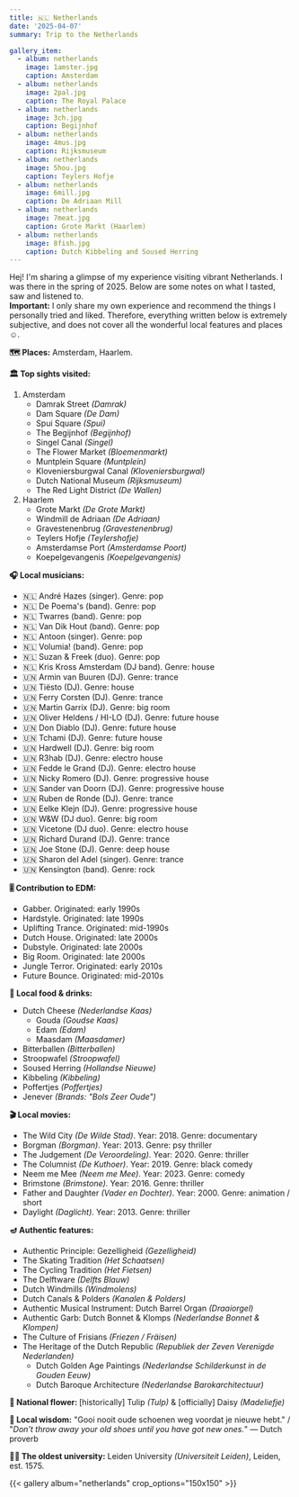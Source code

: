 ```yaml
---
title: 🇳🇱 Netherlands
date: '2025-04-07'
summary: Trip to the Netherlands

gallery_item:
  - album: netherlands
    image: 1amster.jpg
    caption: Amsterdam
  - album: netherlands
    image: 2pal.jpg
    caption: The Royal Palace 
  - album: netherlands
    image: 3ch.jpg
    caption: Begijnhof 
  - album: netherlands
    image: 4mus.jpg
    caption: Rijksmuseum
  - album: netherlands
    image: 5hou.jpg
    caption: Teylers Hofje
  - album: netherlands
    image: 6mill.jpg
    caption: De Adriaan Mill
  - album: netherlands
    image: 7meat.jpg
    caption: Grote Markt (Haarlem)
  - album: netherlands
    image: 8fish.jpg
    caption: Dutch Kibbeling and Soused Herring
---
```

Hej! I'm sharing a glimpse of my experience visiting vibrant Netherlands. I was there in the spring of 2025. Below are some notes on what I tasted, saw and listened to.<br>
<b>Important:</b> I only share my own experience and recommend the things I personally tried and liked. Therefore, everything written below is extremely subjective, and does not cover all the wonderful local features and places ☺️.

<b>🗺 Places:</b> Amsterdam, Haarlem.<br>

<b>🏛 Top sights visited: </b>
1. Amsterdam
    - Damrak Street <i>(Damrak)</i>
    - Dam Square <i>(De Dam)</i>
    - Spui Square <i>(Spui)</i>
    - The Begijnhof <i>(Begijnhof)</i>
    - Singel Canal <i>(Singel)</i>
    - The Flower Market <i>(Bloemenmarkt)</i>
    - Muntplein Square <i>(Muntplein)</i>
    - Kloveniersburgwal Canal <i>(Kloveniersburgwal)</i>
    - Dutch National Museum <i>(Rijksmuseum)</i>
    - The Red Light District <i>(De Wallen)</i>
2. Haarlem
    - Grote Markt <i>(De Grote Markt)</i>
    - Windmill de Adriaan <i>(De Adriaan)</i>
    - Gravestenenbrug <i>(Gravestenenbrug)</i>
    - Teylers Hofje <i>(Teylershofje)</i>  
    - Amsterdamse Port <i>(Amsterdamse Poort)</i> 
    - Koepelgevangenis <i>(Koepelgevangenis)</i> 
    

<b>🎧 Local musicians: </b>
- 🇳🇱 André Hazes (singer). Genre: pop
- 🇳🇱 De Poema's (band). Genre: pop
- 🇳🇱 Twarres (band). Genre: pop
- 🇳🇱 Van Dik Hout (band). Genre: pop
- 🇳🇱 Antoon (singer). Genre: pop
- 🇳🇱 Volumia! (band). Genre: pop
- 🇳🇱 Suzan & Freek (duo). Genre: pop
- 🇳🇱 Kris Kross Amsterdam (DJ band). Genre: house
- 🇺🇳 Armin van Buuren (DJ). Genre: trance
- 🇺🇳 Tiësto (DJ). Genre: house
- 🇺🇳 Ferry Corsten (DJ). Genre: trance
- 🇺🇳 Martin Garrix (DJ). Genre: big room
- 🇺🇳 Oliver Heldens / HI-LO (DJ). Genre: future house
- 🇺🇳 Don Diablo (DJ). Genre: future house
- 🇺🇳 Tchami (DJ). Genre: future house
- 🇺🇳 Hardwell (DJ). Genre: big room
- 🇺🇳 R3hab (DJ). Genre: electro house
- 🇺🇳 Fedde le Grand (DJ). Genre: electro house 
- 🇺🇳 Nicky Romero (DJ). Genre: progressive house 
- 🇺🇳 Sander van Doorn (DJ). Genre: progressive house 
- 🇺🇳 Ruben de Ronde (DJ). Genre: trance
- 🇺🇳 Eelke Klejn (DJ). Genre: progressive house
- 🇺🇳 W&W (DJ duo). Genre: big room
- 🇺🇳 Vicetone (DJ duo). Genre: electro house 
- 🇺🇳 Richard Durand (DJ). Genre: trance 
- 🇺🇳 Joe Stone (DJ). Genre: deep house 
- 🇺🇳 Sharon del Adel (singer). Genre: trance 
- 🇺🇳 Kensington (band). Genre: rock 


<b>🎚️ Contribution to EDM: </b>
- Gabber. Originated: early 1990s
- Hardstyle. Originated: late 1990s
- Uplifting Trance. Originated: mid-1990s
- Dutch House. Originated: late 2000s
- Dubstyle. Originated: late 2000s
- Big Room. Originated: late 2000s
- Jungle Terror. Originated: early 2010s
- Future Bounce. Originated: mid-2010s


<b>🥘 Local food & drinks: </b>
- Dutch Cheese <i>(Nederlandse Kaas)</i>
  - Gouda <i>(Goudse Kaas)</i>
  - Edam <i>(Edam)</i>
  - Maasdam <i>(Maasdamer)</i> 
- Bitterballen <i>(Bitterballen)</i>
- Stroopwafel <i>(Stroopwafel)</i>
- Soused Herring <i>(Hollandse Nieuwe)</i>
- Kibbeling <i>(Kibbeling)</i>
- Poffertjes <i>(Poffertjes)</i>
- Jenever <i>(Brands: "Bols Zeer Oude")</i>


<b>🎬 Local movies:</b>
- The Wild City <i>(De Wilde Stad)</i>. Year: 2018. Genre: documentary
- Borgman <i>(Borgman)</i>. Year: 2013. Genre: psy thriller
- The Judgement <i>(De Veroordeling)</i>. Year: 2020. Genre: thriller
- The Columnist <i>(De Kuthoer)</i>. Year: 2019. Genre: black comedy
- Neem me Mee <i>(Neem me Mee)</i>. Year: 2023. Genre: comedy
- Brimstone <i>(Brimstone)</i>. Year: 2016. Genre: thriller
- Father and Daughter <i>(Vader en Dochter)</i>. Year: 2000. Genre: animation / short
- Daylight <i>(Daglicht)</i>. Year: 2013. Genre: thriller


<b>🪔 Authentic features:</b>
- Authentic Principle: Gezelligheid <i>(Gezelligheid)</i>
- The Skating Tradition <i>(Het Schaatsen)</i>
- The Cycling Tradition <i>(Het Fietsen)</i>
- The Delftware <i>(Delfts Blauw)</i>
- Dutch Windmills <i>(Windmolens)</i>
- Dutch Canals & Polders <i>(Kanalen & Polders)</i>
- Authentic Musical Instrument: Dutch Barrel Organ <i>(Draaiorgel)</i> 
- Authentic Garb: Dutch Bonnet & Klomps <i>(Nederlandse Bonnet & Klompen)</i>
- The Culture of Frisians <i>(Friezen / Fräisen)</i>
- The Heritage of the Dutch Republic <i>(Republiek der Zeven Verenigde Nederlanden)</i>
  - Dutch Golden Age Paintings <i>(Nederlandse Schilderkunst in de Gouden Eeuw)</i>
  - Dutch Baroque Architecture <i>(Nederlandse Barokarchitectuur)</i>
 


<b>💐 National flower: </b> [historically] Tulip <i>(Tulp)</i> & [officially] Daisy <i>(Madeliefje)</i>


<b>🦉 Local wisdom:</b> "Gooi nooit oude schoenen weg voordat je nieuwe hebt." / "<i>Don't throw away your old shoes until you have got new ones.</i>" — Dutch proverb


<b>👨‍🎓 The oldest university:</b> Leiden University <i>(Universiteit Leiden)</i>, Leiden, est. 1575.  


{{< gallery album="netherlands" crop_options="150x150" >}}
   

